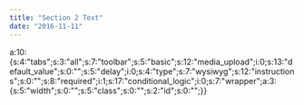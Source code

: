 ```yaml
---
title: "Section 2 Text"
date: "2016-11-11"
---
```


a:10:{s:4:"tabs";s:3:"all";s:7:"toolbar";s:5:"basic";s:12:"media\_upload";i:0;s:13:"default\_value";s:0:"";s:5:"delay";i:0;s:4:"type";s:7:"wysiwyg";s:12:"instructions";s:0:"";s:8:"required";i:1;s:17:"conditional\_logic";i:0;s:7:"wrapper";a:3:{s:5:"width";s:0:"";s:5:"class";s:0:"";s:2:"id";s:0:"";}}
